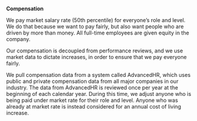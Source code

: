 **Compensation**

We pay market salary rate (50th percentile) for everyone’s role and level. We do that because we want to pay fairly, but also want people who are driven by more than money. All full-time employees are given equity in the company.

Our compensation is decoupled from performance reviews, and we use market data to dictate increases, in order to ensure that we pay everyone fairly. 

We pull compensation data from a system called AdvancedHR, which uses public and private compensation data from all major companies in our industry. The data from AdvancedHR is reviewed once per year at the beginning of each calendar year. During this time, we adjust anyone who is being paid under market rate for their role and level. Anyone who was already at market rate is instead considered for an annual cost of living increase.

